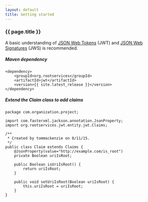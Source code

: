 ```yaml
---
layout: default
title: Getting started
---
```


### {{ page.title }} ###

A basic understanding of [JSON Web Tokens](https://tools.ietf.org/html/rfc7519) (JWT) 
and [JSON Web Signatures](https://tools.ietf.org/html/rfc7515) (JWS) is recommended.

##### Maven dependency #####

~~~
<dependency>
    <groupId>org.rootservices</groupId>
    <artifactId>jwt</artifactId>
    <version>{{ site.latest_release }}</version>
</dependency>
~~~

##### Extend the Claim class to add claims #####

~~~
package com.organization.project;

import com.fasterxml.jackson.annotation.JsonProperty;
import org.rootservices.jwt.entity.jwt.Claims;

/**
 * Created by tommackenzie on 8/11/15.
 */
public class Claim extends Claims {
    @JsonProperty(value="http://example.com/is_root")
    private Boolean uriIsRoot;

    public Boolean isUriIsRoot() {
        return uriIsRoot;
    }

    public void setUriIsRoot(Boolean uriIsRoot) {
        this.uriIsRoot = uriIsRoot;
    }
}
~~~